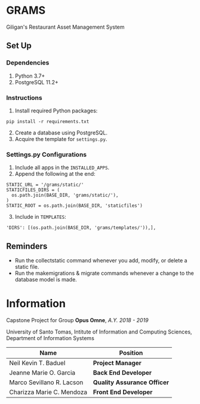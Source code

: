 # GRAMS
Giligan's Restaurant Asset Management System


## Set Up

### Dependencies
1. Python 3.7+
3. PostgreSQL 11.2+

### Instructions
1. Install required Python packages:
```
pip install -r requirements.txt
```
2. Create a database using PostgreSQL.
3. Acquire the template for `settings.py`.

### Settings.py Configurations
1. Include all apps in the `INSTALLED_APPS`.
2. Append the following at the end:
```
STATIC_URL = '/grams/static/'
STATICFILES_DIRS = (
  os.path.join(BASE_DIR, 'grams/static/'),
)
STATIC_ROOT = os.path.join(BASE_DIR, 'staticfiles')
```
3. Include in `TEMPLATES`:
```
'DIRS': [(os.path.join(BASE_DIR, 'grams/templates/')),],
```


## Reminders
* Run the collectstatic command whenever you add, modify, or delete a static file.
* Run the makemigrations & migrate commands whenever a change to the database model is made.


# Information
Capstone Project for Group **Opus Omne**, *A.Y. 2018 - 2019*

University of Santo Tomas, Intitute of Information and Computing Sciences, Department of Information Systems

| Name                      | Position                  |
|---------------------------|---------------------------|
| Neil Kevin T. Baduel      | **Project Manager**           |
| Jeanne Marie O. Garcia    | **Back End Developer**        |
| Marco Sevillano R. Lacson | **Quality Assurance Officer** |
| Charizza Marie C. Mendoza | **Front End Developer**       |